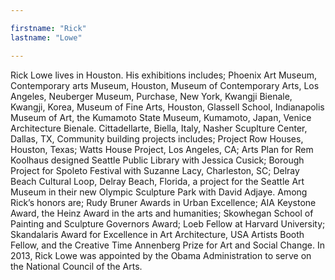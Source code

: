 ```yaml
---

firstname: "Rick"
lastname: "Lowe"

---
```


Rick Lowe lives in Houston. His exhibitions includes; Phoenix Art Museum, Contemporary arts Museum, Houston, Museum of Contemporary Arts, Los Angeles, Neuberger Museum, Purchase, New York, Kwangji Bienale, Kwangji, Korea, Museum of Fine Arts, Houston, Glassell School, Indianapolis Museum of Art, the Kumamoto State Museum, Kumamoto, Japan, Venice Architecture Bienale. Cittadellarte, Biella, Italy, Nasher Scuplture Center, Dallas, TX, Community building projects includes; Project Row Houses, Houston, Texas; Watts House Project, Los Angeles, CA; Arts Plan for Rem Koolhaus designed Seattle Public Library with Jessica Cusick; Borough Project for Spoleto Festival with Suzanne Lacy, Charleston, SC; Delray Beach Cultural Loop, Delray Beach, Florida, a project for the Seattle Art Museum in their new Olympic Sculpture Park with David Adjaye. Among Rick’s honors are; Rudy Bruner Awards in Urban Excellence; AIA Keystone Award, the Heinz Award in the arts and humanities; Skowhegan School of Painting and Sculpture Governors Award; Loeb Fellow at Harvard University; Skandalaris Award for Excellence in Art Architecture, USA Artists Booth Fellow, and the Creative Time Annenberg Prize for Art and Social Change. In 2013, Rick Lowe was appointed by the Obama Administration to serve on the National Council of the Arts.
